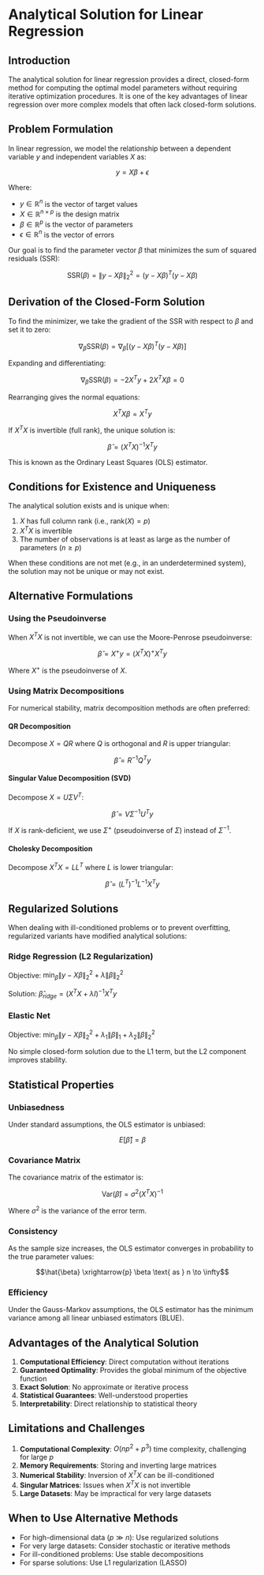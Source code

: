 # Analytical Solution for Linear Regression

## Introduction
The analytical solution for linear regression provides a direct, closed-form method for computing the optimal model parameters without requiring iterative optimization procedures. It is one of the key advantages of linear regression over more complex models that often lack closed-form solutions.

## Problem Formulation
In linear regression, we model the relationship between a dependent variable $y$ and independent variables $X$ as:

$$y = X\beta + \epsilon$$

Where:
- $y \in \mathbb{R}^n$ is the vector of target values
- $X \in \mathbb{R}^{n \times p}$ is the design matrix
- $\beta \in \mathbb{R}^p$ is the vector of parameters
- $\epsilon \in \mathbb{R}^n$ is the vector of errors

Our goal is to find the parameter vector $\beta$ that minimizes the sum of squared residuals (SSR):

$$\text{SSR}(\beta) = \|y - X\beta\|_2^2 = (y - X\beta)^T(y - X\beta)$$

## Derivation of the Closed-Form Solution
To find the minimizer, we take the gradient of the SSR with respect to $\beta$ and set it to zero:

$$\nabla_\beta \text{SSR}(\beta) = \nabla_\beta [(y - X\beta)^T(y - X\beta)]$$

Expanding and differentiating:

$$\nabla_\beta \text{SSR}(\beta) = -2X^Ty + 2X^TX\beta = 0$$

Rearranging gives the normal equations:

$$X^TX\beta = X^Ty$$

If $X^TX$ is invertible (full rank), the unique solution is:

$$\hat{\beta} = (X^TX)^{-1}X^Ty$$

This is known as the Ordinary Least Squares (OLS) estimator.

## Conditions for Existence and Uniqueness
The analytical solution exists and is unique when:

1. $X$ has full column rank (i.e., rank$(X) = p$)
2. $X^TX$ is invertible
3. The number of observations is at least as large as the number of parameters ($n \geq p$)

When these conditions are not met (e.g., in an underdetermined system), the solution may not be unique or may not exist.

## Alternative Formulations

### Using the Pseudoinverse
When $X^TX$ is not invertible, we can use the Moore-Penrose pseudoinverse:

$$\hat{\beta} = X^+ y = (X^TX)^+ X^Ty$$

Where $X^+$ is the pseudoinverse of $X$.

### Using Matrix Decompositions
For numerical stability, matrix decomposition methods are often preferred:

#### QR Decomposition
Decompose $X = QR$ where $Q$ is orthogonal and $R$ is upper triangular:

$$\hat{\beta} = R^{-1}Q^Ty$$

#### Singular Value Decomposition (SVD)
Decompose $X = U\Sigma V^T$:

$$\hat{\beta} = V\Sigma^{-1}U^Ty$$

If $X$ is rank-deficient, we use $\Sigma^+$ (pseudoinverse of $\Sigma$) instead of $\Sigma^{-1}$.

#### Cholesky Decomposition
Decompose $X^TX = LL^T$ where $L$ is lower triangular:

$$\hat{\beta} = (L^T)^{-1}L^{-1}X^Ty$$

## Regularized Solutions
When dealing with ill-conditioned problems or to prevent overfitting, regularized variants have modified analytical solutions:

### Ridge Regression (L2 Regularization)
Objective: $\min_\beta \|y - X\beta\|_2^2 + \lambda\|\beta\|_2^2$

Solution: $\hat{\beta}_{ridge} = (X^TX + \lambda I)^{-1}X^Ty$

### Elastic Net
Objective: $\min_\beta \|y - X\beta\|_2^2 + \lambda_1\|\beta\|_1 + \lambda_2\|\beta\|_2^2$

No simple closed-form solution due to the L1 term, but the L2 component improves stability.

## Statistical Properties

### Unbiasedness
Under standard assumptions, the OLS estimator is unbiased:

$$E[\hat{\beta}] = \beta$$

### Covariance Matrix
The covariance matrix of the estimator is:

$$\text{Var}(\hat{\beta}) = \sigma^2 (X^TX)^{-1}$$

Where $\sigma^2$ is the variance of the error term.

### Consistency
As the sample size increases, the OLS estimator converges in probability to the true parameter values:

$$\hat{\beta} \xrightarrow{p} \beta \text{ as } n \to \infty$$

### Efficiency
Under the Gauss-Markov assumptions, the OLS estimator has the minimum variance among all linear unbiased estimators (BLUE).

## Advantages of the Analytical Solution

1. **Computational Efficiency**: Direct computation without iterations
2. **Guaranteed Optimality**: Provides the global minimum of the objective function
3. **Exact Solution**: No approximate or iterative process
4. **Statistical Guarantees**: Well-understood properties
5. **Interpretability**: Direct relationship to statistical theory

## Limitations and Challenges

1. **Computational Complexity**: $O(np^2 + p^3)$ time complexity, challenging for large $p$
2. **Memory Requirements**: Storing and inverting large matrices
3. **Numerical Stability**: Inversion of $X^TX$ can be ill-conditioned
4. **Singular Matrices**: Issues when $X^TX$ is not invertible
5. **Large Datasets**: May be impractical for very large datasets

## When to Use Alternative Methods
- For high-dimensional data ($p \gg n$): Use regularized solutions
- For very large datasets: Consider stochastic or iterative methods
- For ill-conditioned problems: Use stable decompositions
- For sparse solutions: Use L1 regularization (LASSO)
